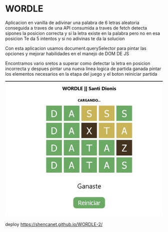 # WORDLE

Aplicacion en vanilla de adivinar una palabra de 6 letras aleatoria conseguida a traves de una API consumida a traves de fetch
detecta sipones la posicion correcta y si la letra existe en la palabra pero no en esa posicion
Te da 5 intentos y si no adivinas te da la solucion

Con esta aplicacion usamos document.querySelector para pintar las opciones y mejorar habilidades en el manejo de DOM DE JS

Encontramos vario sretos a superar como detectar la letra en posicion incorrecta y despues pintar una nueva linea logica de partida ganada 
pintar los elementos necesarios en la etapa del juego y el boton reiniciar partida 

![](/assets/WORDLE.jpg)

deploy https://shencanet.github.io/WORDLE-2/
